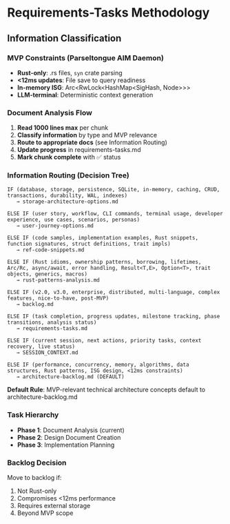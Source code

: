 # Requirements-Tasks Methodology

## Information Classification

### MVP Constraints (Parseltongue AIM Daemon)
- **Rust-only**: .rs files, `syn` crate parsing
- **<12ms updates**: File save to query readiness
- **In-memory ISG**: Arc<RwLock<HashMap<SigHash, Node>>>
- **LLM-terminal**: Deterministic context generation

### Document Analysis Flow
1. **Read 1000 lines max** per chunk
2. **Classify information** by type and MVP relevance
3. **Route to appropriate docs** (see Information Routing)
4. **Update progress** in requirements-tasks.md
5. **Mark chunk complete** with ✅ status

### Information Routing (Decision Tree)

```
IF (database, storage, persistence, SQLite, in-memory, caching, CRUD, transactions, durability, WAL, indexes) 
   → storage-architecture-options.md

ELSE IF (user story, workflow, CLI commands, terminal usage, developer experience, use cases, scenarios, personas)
   → user-journey-options.md

ELSE IF (code samples, implementation examples, Rust snippets, function signatures, struct definitions, trait impls)
   → ref-code-snippets.md

ELSE IF (Rust idioms, ownership patterns, borrowing, lifetimes, Arc/Rc, async/await, error handling, Result<T,E>, Option<T>, trait objects, generics, macros)
   → rust-patterns-analysis.md

ELSE IF (v2.0, v3.0, enterprise, distributed, multi-language, complex features, nice-to-have, post-MVP)
   → backlog.md

ELSE IF (task completion, progress updates, milestone tracking, phase transitions, analysis status)
   → requirements-tasks.md

ELSE IF (current session, next actions, priority tasks, context recovery, live status)
   → SESSION_CONTEXT.md

ELSE IF (performance, concurrency, memory, algorithms, data structures, Rust patterns, ISG design, <12ms constraints)
   → architecture-backlog.md (DEFAULT)
```

**Default Rule**: MVP-relevant technical architecture concepts default to architecture-backlog.md

### Task Hierarchy
- **Phase 1**: Document Analysis (current)
- **Phase 2**: Design Document Creation
- **Phase 3**: Implementation Planning

### Backlog Decision
Move to backlog if:
1. Not Rust-only
2. Compromises <12ms performance
3. Requires external storage
4. Beyond MVP scope